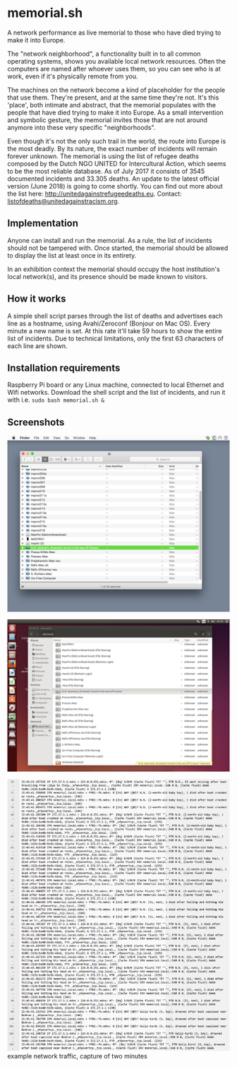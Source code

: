 # memorial.sh
A network performance as live memorial to those who have died trying to make it into Europe.

The "network neighborhood", a functionality built in to all common operating systems, shows you available local network resources. Often the computers are named after whoever uses them, so you can see who is at work, even if it's physically remote from you.

The machines on the network become a kind of placeholder for the people that use them. They're present, and at the same time they're not. It's this 'place', both intimate and abstract, that the memorial populates with the people that have died trying to make it into Europe. As a small intervention and symbolic gesture, the memorial invites those that are not around anymore into these very specific "neighborhoods".

Even though it's not the only such trail in the world, the route into Europe is the most deadly. By its nature, the exact number of incidents will remain forever unknown. The memorial is using the list of refugee deaths composed by the Dutch NGO UNITED for Intercultural Action, which seems to be the most reliable database. As of July 2017 it consists of 3545 documented incidents and 33.305 deaths. An update to the latest official version (June 2018) is going to come shortly. You can find out more about the list here: http://unitedagainstrefugeedeaths.eu. Contact: listofdeaths@unitedagainstracism.org.

## Implementation

Anyone can install and run the memorial. As a rule, the list of incidents should not be tampered with. Once started, the memorial should be allowed to display the list at least once in its entirety.

In an exhibition context the memorial should occupy the host institution's local network(s), and its presence should be made known to visitors.

## How it works

A simple shell script parses through the list of deaths and advertises each line as a hostname, using Avahi/Zeroconf (Bonjour on Mac OS). Every minute a new name is set. At this rate it'll take 59 hours to show the entire list of incidents. Due to technical limitations, only the first 63 characters of each line are shown.

## Installation requirements

Raspberry Pi board or any Linux machine, connected to local Ethernet and Wifi networks. Download the shell script and the list of incidents, and run it with i.e. `sudo bash memorial.sh &`

## Screenshots
![screenshot mac](memorial_mac.png)

![screenshot ubuntu](memorial_ubuntu.png)

![screenshot tcpdump](tcpdump.png)
example network traffic, capture of two minutes
